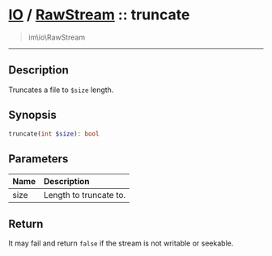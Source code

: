 # [IO](IO.md) / [RawStream](IO-RawStream.md) :: truncate
 > im\io\RawStream
____

## Description
Truncates a file to `$size` length.

## Synopsis
```php
truncate(int $size): bool
```

## Parameters
| Name | Description |
| :--- | :---------- |
| size | Length to truncate to. |

## Return
It may fail and return `false` if the stream is not
writable or seekable.
